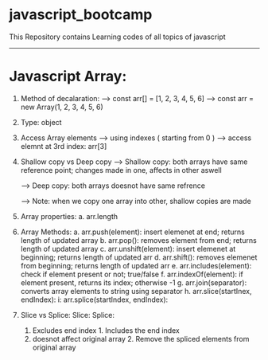 # javascript_bootcamp
This Repository contains Learning codes of all topics of javascript

-------------------------------------------------------------------------------------------------------

# Javascript Array:

1. Method of decalaration:
    --> const arr[] = [1, 2, 3, 4, 5, 6]
    --> const arr = new Array(1, 2, 3, 4, 5, 6)

2. Type: object

3. Access Array elements
    --> using indexes ( starting from 0 )
    --> access elemnt at 3rd index: arr[3]

4. Shallow copy vs Deep copy
    --> Shallow copy: both arrays have same reference point; changes made in one, affects in other aswell

    --> Deep copy: both arrays doesnot have same refrence

    --> Note: when we copy one array into other, shallow copies are made

5. Array properties:
    a. arr.length

6. Array Methods:
    a. arr.push(element): insert elemenet at end;  returns length of updated array
    b. arr.pop(): removes element from end;  returns length of updated array
    c. arr.unshift(element): insert elemenet at beginning;  returns length of updated arr
    d. arr.shift(): removes elemenet from beginning;  returns length of updated arr
    e. arr.includes(element): check if element present or not; true/false
    f. arr.indexOf(element): if element present, returns its index; otherwise -1
    g. arr.join(separator): converts array elements to string using separator
    h. arr.slice(startInex, endIndex): 
    i: arr.splice(startIndex, endIndex): 

7. Slice vs Splice:
    Slice:                                        Splice:
    1. Excludes end index                         1. Includes the end index
    2. doesnot affect original array              2. Remove the spliced elements from original array
